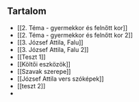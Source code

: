 ## Tartalom
- [[2. Téma -  gyermekkor és felnőtt kor]]
- [[2. Téma -  gyermekkor és felnőtt kor 2]]
- [[3. József Attila, Falu]]
- [[3. József Attila, Falu 2]]
- [[Teszt 1]]
- [[Költői eszközök]]
- [[Szavak szerepe]]
- [[József Attila vers szóképek]]
- [[teszt 2]]
- 